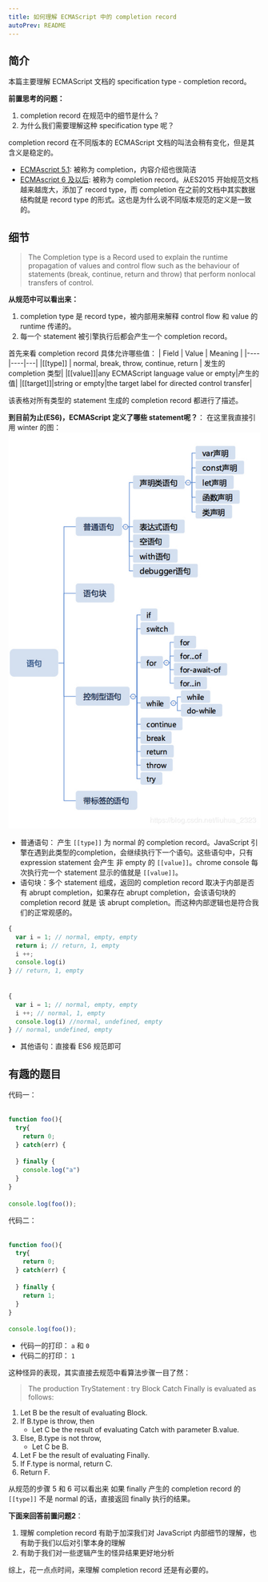 ```yaml
---
title: 如何理解 ECMAScript 中的 completion record
autoPrev: README
--- 
```

 
## 简介
本篇主要理解 ECMAScript 文档的 specification type - completion record。

**前置思考的问题：**
1. completion record 在规范中的细节是什么？
2. 为什么我们需要理解这种 specification type 呢？

completion record 在不同版本的 ECMAScript 文档的叫法会稍有变化，但是其含义是稳定的。
- [ECMAscript 5.1](http://www.ecma-international.org/ecma-262/5.1/#sec-8.9): 被称为 completion，内容介绍也很简洁
- [ECMAscript 6 及以后](http://www.ecma-international.org/ecma-262/6.0/#sec-completion-record-specification-type): 被称为 completion record。从ES2015 开始规范文档越来越庞大，添加了 record type，而 completion 在之前的文档中其实数据结构就是 record type 的形式。这也是为什么说不同版本规范的定义是一致的。

## 细节
>The Completion type is a Record used to explain the runtime propagation of values and control flow such as the behaviour of statements (break, continue, return and throw) that perform nonlocal transfers of control.

**从规范中可以看出来：**
1. completion type 是 record type，被内部用来解释 control flow 和 value 的 runtime 传递的。
2. 每一个 statement 被引擎执行后都会产生一个 completion record。

首先来看 completion record 具体允许哪些值：
| Field | Value | Meaning |
|----|----|---|
|[[type]] | normal, break, throw, continue, return | 发生的 completion 类型|
|[[value]]|any ECMAScript language value or empty|产生的值|
|[[target]]|string or empty|the target label for directed control transfer|

该表格对所有类型的 statement 生成的 completion record 都进行了描述。

**到目前为止(ES6)，ECMAScript 定义了哪些 statement呢？**：
在这里我直接引用 winter 的图：
![javascript-statement](./images/2020-02-20-winter-javascript-statement.jpg)

- 普通语句： 产生 `[[type]]` 为 normal 的 completion record。JavaScript 引擎在遇到此类型的completion，会继续执行下一个语句。这些语句中，只有 expression statement 会产生 非 empty 的 `[[value]]`。chrome console 每次执行完一个 statement 显示的值就是 `[[value]]`。
- 语句块：多个 statement 组成，返回的 completion record 取决于内部是否有 abrupt completion，如果存在 abrupt completion，会该语句块的 completion record 就是 该 abrupt completion。而这种内部逻辑也是符合我们的正常观感的。
```javascript
{ 
  var i = 1; // normal, empty, empty 
  return i; // return, 1, empty 
  i ++; 
  console.log(i)
} // return, 1, empty


{
  var i = 1; // normal, empty, empty
  i ++; // normal, 1, empty
  console.log(i) //normal, undefined, empty
} // normal, undefined, empty

```

- 其他语句：直接看 ES6 规范即可

## 有趣的题目
代码一：
```javascript

function foo(){
  try{
    return 0;
  } catch(err) {

  } finally {
    console.log("a")
  }
}

console.log(foo());
```

代码二：
```javascript

function foo(){
  try{
    return 0;
  } catch(err) {

  } finally {
    return 1;
  }
}

console.log(foo());
```

- 代码一的打印： `a` 和 `0`
- 代码二的打印： `1`

这种怪异的表现，其实直接去规范中看算法步骤一目了然：
> The production TryStatement : try Block Catch Finally is evaluated as follows:
1. Let B be the result of evaluating Block.
2. If B.type is throw, then
    - Let C be the result of evaluating Catch with parameter B.value.
3. Else, B.type is not throw,
    - Let C be B.
4. Let F be the result of evaluating Finally.
5. If F.type is normal, return C.
6. Return F.

从规范的步骤 5 和 6 可以看出来 如果 finally 产生的 completion record 的 `[[type]]` 不是 normal 的话，直接返回 finally 执行的结果。


**下面来回答前置问题2**：
1. 理解 completion record 有助于加深我们对 JavaScript 内部细节的理解，也有助于我们以后对引擎本身的理解
2. 有助于我们对一些逻辑产生的怪异结果更好地分析

综上，花一点点时间，来理解 completion record 还是有必要的。